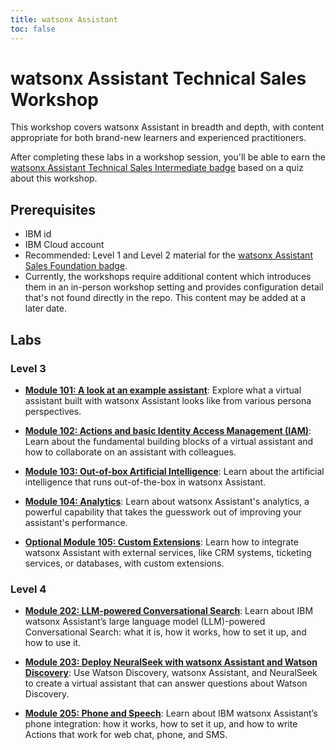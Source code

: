 ```yaml
---
title: watsonx Assistant
toc: false
---
```


# watsonx Assistant Technical Sales Workshop

This workshop covers watsonx Assistant in breadth and depth, with content appropriate for both brand-new learners and experienced practitioners.

After completing these labs in a workshop session, you'll be able to earn the [watsonx Assistant Technical Sales Intermediate badge](https://www.credly.com/org/ibm/badge/watson-assistant-technical-sales-intermediate) based on a quiz about this workshop.

## Prerequisites

- IBM id
- IBM Cloud account
- Recommended: Level 1 and Level 2 material for the [watsonx Assistant Sales Foundation badge](https://www.credly.com/org/ibm/badge/watson-assistant-sales-foundation.1).
- Currently, the workshops require additional content which introduces them in an in-person workshop setting and provides configuration detail that's not found directly in the repo. This content may be added at a later date.

## Labs

### Level 3

- **[Module 101: A look at an example assistant](/watsonx/assistant/101)**: Explore what a virtual assistant built with watsonx Assistant looks like from various persona perspectives.

- **[Module 102: Actions and basic Identity Access Management (IAM)](/watsonx/assistant/102)**: Learn about the fundamental building blocks of a virtual assistant and how to collaborate on an assistant with colleagues.

- **[Module 103: Out-of-box Artificial Intelligence](/watsonx/assistant/103)**: Learn about the artificial intelligence that runs out-of-the-box in watsonx Assistant.

- **[Module 104: Analytics](/watsonx/assistant/104)**: Learn about watsonx Assistant's analytics, a powerful capability that takes the guesswork out of improving your assistant's performance.

- **[Optional Module 105: Custom Extensions](/watsonx/assistant/105)**: Learn how to integrate watsonx Assistant with external services, like CRM systems, ticketing services, or databases, with custom extensions.

### Level 4

- **[Module 202: LLM-powered Conversational Search](/watsonx/assistant/202)**: Learn about IBM watsonx Assistant’s large language model (LLM)-powered Conversational Search: what it is, how it works, how to set it up, and how to use it.

- **[Module 203: Deploy NeuralSeek with watsonx Assistant and Watson Discovery](/watsonx/assistant/203)**: Use Watson Discovery, watsonx Assistant, and NeuralSeek to create a virtual assistant that can answer questions about Watson Discovery.

- **[Module 205: Phone and Speech](/watsonx/assistant/level-4/205)**: Learn about IBM watsonx Assistant’s phone integration: how it works, how to set it up, and how 
to write Actions that work for web chat, phone, and SMS.
